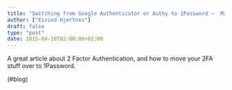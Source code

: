 ```yaml
---
title: "Switching from Google Authenticator or Authy to 1Password –  MacStories"
author: ["Eivind Hjertnes"]
draft: false
type: "post"
date: 2015-04-10T02:00:00+02:00
---
```


A great article about 2 Factor Authentication, and how to move your 2FA
stuff over to 1Password.

(#blog)
